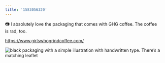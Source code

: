 ```yaml
---
title: '1583056320'
---
```

📷 I absolutely love the packaging that comes with GHG coffee. The coffee is rad, too.

<https://www.girlswhogrindcoffee.com/>

![black packaging with a simple illustration with handwritten type. There’s a matching leaflet](https://hankchizljaw.imgix.net/52ABED7C-1C5B-47EF-AC2B-29548C263650.jpeg?auto=format&q=60)